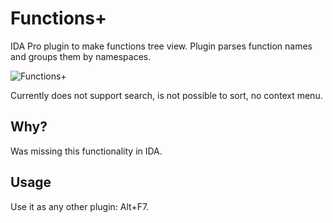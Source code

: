 # Functions+

IDA Pro plugin to make functions tree view. Plugin parses function names and groups them by namespaces. 

![Functions+](https://github.com/ax330d/functions-plus/raw/master/tree-example.png "Functions+")

Currently does not support search, is not possible to sort, no context menu.

## Why?

Was missing this functionality in IDA. 


## Usage

Use it as any other plugin: Alt+F7.
